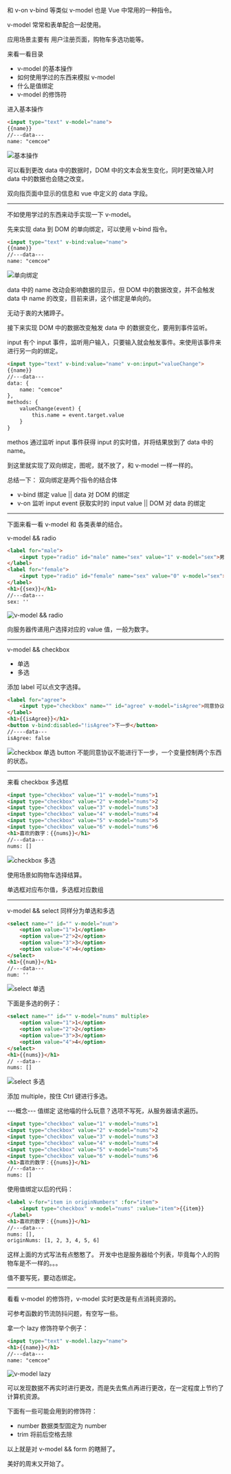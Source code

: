 和 v-on v-bind 等类似 v-model 也是 Vue 中常用的一种指令。

v-model 常常和表单配合一起使用。

应用场景主要有 用户注册页面，购物车多选功能等。

来看一看目录
- v-model 的基本操作
- 如何使用学过的东西来模拟 v-model 
- 什么是值绑定
- v-model 的修饰符


进入基本操作
```html
<input type="text" v-model="name">
{{name}}
//---data---
name: "cemcoe"
```
![基本操作](./base-operation.gif)

可以看到更改 data 中的数据时，DOM 中的文本会发生变化，同时更改输入时 data 中的数据也会随之改变。

双向指页面中显示的信息和 vue 中定义的 data 字段。

-----------------

不如使用学过的东西来动手实现一下 v-model。

先来实现 data 到 DOM 的单向绑定，可以使用 v-bind 指令。

```html
<input type="text" v-bind:value="name">
{{name}}
//---data---
name: "cemcoe"
```
![单向绑定](./single-bind.gif)

data 中的 name 改动会影响数据的显示，但 DOM 中的数据改变，并不会触发 data 中 name 的改变，目前来讲，这个绑定是单向的。

无动于衷的大猪蹄子。

接下来实现 DOM 中的数据改变触发 data 中 的数据变化，要用到事件监听。

input 有个 input 事件，监听用户输入，只要输入就会触发事件。来使用该事件来进行另一向的绑定。

```html
<input type="text" v-bind:value="name" v-on:input="valueChange">
{{name}}
//---data---
data: {
    name: "cemcoe"
},
methods: {
    valueChange(event) {
        this.name = event.target.value
    }
}
```
methos 通过监听 input 事件获得 input 的实时值，并将结果放到了 data 中的 name。

到这里就实现了双向绑定，图呢，就不放了，和 v-model 一样一样的。

总结一下：
双向绑定是两个指令的结合体
- v-bind 绑定 value || data 对 DOM 的绑定
- v-on 监听 input event 获取实时的 input value || DOM 对 data 的绑定

----

下面来看一看 v-model 和 各类表单的结合。

v-model && radio
```html
<label for="male">
    <input type="radio" id="male" name="sex" value="1" v-model="sex">男
</label>
<label for="female">
    <input type="radio" id="female" name="sex" value="0" v-model="sex">女
</label>
<h1>{{sex}}</h1>
//---data---
sex: ''
```

![v-model && radio](./v-model-and-radio.gif)

向服务器传递用户选择对应的 value 值，一般为数字。

-------------

v-model && checkbox
- 单选
- 多选

添加 label 可以点文字选择。

```html
<label for="agree">
    <input type="checkbox" name="" id="agree" v-model="isAgree">同意协议
</label>
<h1>{{isAgree}}</h1>
<button v-bind:disabled="!isAgree">下一步</button>
//----data---
isAgree: false
```

![checkbox 单选](./checkbox.gif)
button 不能同意协议不能进行下一步，一个变量控制两个东西的状态。

---

来看 checkbox 多选框
```html
<input type="checkbox" value="1" v-model="nums">1
<input type="checkbox" value="2" v-model="nums">2
<input type="checkbox" value="3" v-model="nums">3
<input type="checkbox" value="4" v-model="nums">4
<input type="checkbox" value="5" v-model="nums">5
<input type="checkbox" value="6" v-model="nums">6
<h1>喜欢的数字：{{nums}}</h1> 
//---data---
nums: []
```

![checkbox 多选](./checkbox-mul.gif)

使用场景如购物车选择结算。

单选框对应布尔值，多选框对应数组

-------------------------------------------------
v-model && select
同样分为单选和多选
```html
<select name="" id="" v-model="num">
    <option value="1">1</option>
    <option value="2">2</option>
    <option value="3">3</option>
    <option value="4">4</option>
</select>
<h1>{{num}}</h1>
//---data---
num: ''
```
![select 单选](./select.gif)



下面是多选的例子：
```html
<select name="" id="" v-model="nums" multiple>
    <option value="1">1</option>
    <option value="2">2</option>
    <option value="3">3</option>
    <option value="4">4</option>
</select>
<h1>{{nums}}</h1>
// --data--
nums: []
```

![select 多选](./select-mul.gif)

添加 multiple，按住 Ctrl 键进行多选。


---概念---
值绑定 这他喵的什么玩意？选项不写死，从服务器请求遍历。
```html
<input type="checkbox" value="1" v-model="nums">1
<input type="checkbox" value="2" v-model="nums">2
<input type="checkbox" value="3" v-model="nums">3
<input type="checkbox" value="4" v-model="nums">4
<input type="checkbox" value="5" v-model="nums">5
<input type="checkbox" value="6" v-model="nums">6
<h1>喜欢的数字：{{nums}}</h1> 
//---data---
nums: []
```

使用值绑定以后的代码：
```html
<label v-for="item in originNumbers" :for="item">
    <input type="checkbox" v-model="nums" :value="item">{{item}}
</label>
<h1>喜欢的数字：{{nums}}</h1> 
//---data---
nums: [],
originNums: [1, 2, 3, 4, 5, 6]
```

这样上面的方式写法有点憨憨了。
开发中也是服务器给个列表，毕竟每个人的购物车是不一样的。。。

值不要写死，要动态绑定。

---

看看 v-model 的修饰符，v-model 实时更改是有点消耗资源的。

可参考函数的节流防抖问题，有空写一些。

拿一个 lazy 修饰符举个例子：
```html
<input type="text" v-model.lazy="name">
<h1>{{name}}</h1>
//---data---
name: "cemcoe"
```

![v-model lazy](./v-model-lazy.gif)

可以发现数据不再实时进行更改，而是失去焦点再进行更改，在一定程度上节约了计算机资源。


下面有一些可能会用到的修饰符：
- number 数据类型固定为 number
- trim 将前后空格去除

以上就是对 v-model && form 的瞎掰了。

美好的周末又开始了。

